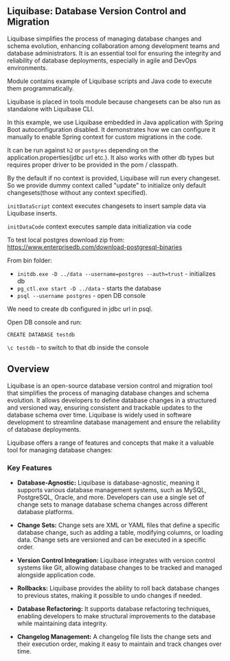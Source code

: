 ## Liquibase: Database Version Control and Migration

Liquibase simplifies the process of managing database changes and schema evolution, enhancing collaboration among
development teams and database administrators. It is an essential tool for ensuring the integrity and reliability of
database deployments, especially in agile and DevOps environments.

Module contains example of Liquibase scripts and Java code to execute them programmatically.

Liquibase is placed in tools module because changesets can be also run as standalone with Liquibase CLI.

In this example, we use Liquibase embedded in Java application with Spring Boot autoconfiguration disabled. It
demonstrates how we can configure
it manually to enable Spring context for custom migrations in the code.

It can be run against `h2` or `postgres` depending on the application.properties(jdbc url etc.).
It also works with other db types but requires proper driver to be provided in the pom / classpath.

By the default if no context is provided, Liquibase will run every changeset.
So we provide dummy context called "update" to initialize only default changesets(those without any context specified).

`initDataScript` context executes changesets to insert sample data via Liquibase inserts.

`initDataCode` context executes sample data initialization via code

To test local postgres download zip from:
https://www.enterprisedb.com/download-postgresql-binaries

From bin folder:

- `initdb.exe -D ../data --username=postgres --auth=trust` - initializes db
- `pg_ctl.exe start -D ../data` - starts the database
- `psql --username postgres` - open DB console

We need to create db configured in jdbc url in psql.

Open DB console and run:

`CREATE DATABASE testdb`

`\c testdb` - to switch to that db inside the console

## Overview

Liquibase is an open-source database version control and migration tool that simplifies the process of managing database
changes and schema evolution. It allows developers to define database changes in a structured and versioned way,
ensuring consistent and trackable updates to the database schema over time. Liquibase is widely used in software
development to streamline database management and ensure the reliability of database deployments.

Liquibase offers a range of features and concepts that make it a valuable tool for managing database changes:

### Key Features

- **Database-Agnostic:** Liquibase is database-agnostic, meaning it supports various database management systems, such
  as MySQL, PostgreSQL, Oracle, and more. Developers can use a single set of change sets to manage database schema
  changes across different database platforms.

- **Change Sets:** Change sets are XML or YAML files that define a specific database change, such as adding a table,
  modifying columns, or loading data. Change sets are versioned and can be executed in a specific order.

- **Version Control Integration:** Liquibase integrates with version control systems like Git, allowing database changes
  to be tracked and managed alongside application code.

- **Rollbacks:** Liquibase provides the ability to roll back database changes to previous states, making it possible to
  undo changes if needed.

- **Database Refactoring:** It supports database refactoring techniques, enabling developers to make structural
  improvements to the database while maintaining data integrity.

- **Changelog Management:** A changelog file lists the change sets and their execution order, making it easy to maintain
  and track changes over time.
